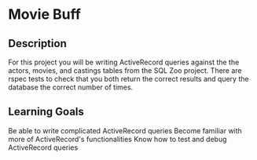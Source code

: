 # Movie Buff

## Description
For this project you will be writing ActiveRecord queries against the the actors, movies, and castings tables from the SQL Zoo project. There are rspec tests to check that you both return the correct results and query the database the correct number of times. 

## Learning Goals
Be able to write complicated ActiveRecord queries
  Become familiar with more of ActiveRecord's functionalities
Know how to test and debug ActiveRecord queries
